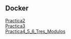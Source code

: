 ## Docker
[Practica2](DockerPractica2.pdf)<br>
[Practica3](DockerPractica3.pdf)<br>
[Practica4_5_6_Tres_Modulos](DockerPractica4_5_6.pdf)<br>

